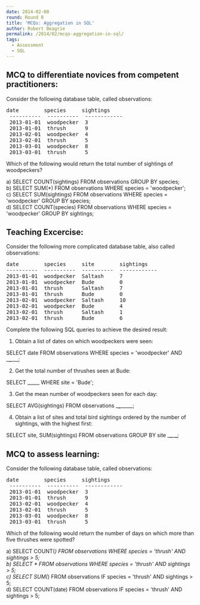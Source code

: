 ```yaml
---
date: 2014-02-08
round: Round 8
title: 'MCQs: Aggregation in SQL'
author: Robert Beagrie
permalink: /2014/02/mcqs-aggregation-in-sql/
tags:
  - Assessment
  - SQL
---
```

## MCQ to differentiate novices from competent practitioners:

Consider the following database table, called observations:

<pre>date        species     sightings
 ----------  ----------  ------------
 2013-01-01  woodpecker  3
 2013-01-01  thrush      9
 2013-02-01  woodpecker  4
 2013-02-01  thrush      5
 2013-03-01  woodpecker  8
 2013-03-01  thrush      5</pre>

Which of the following would return the total number of sightings of woodpeckers?

a) SELECT COUNT(sightings) FROM observations GROUP BY species;  
b) SELECT SUM(*) FROM observations WHERE species = 'woodpecker';  
c) SELECT SUM(sightings) FROM observations WHERE species = 'woodpecker' GROUP BY species;  
d) SELECT COUNT(species) FROM observations WHERE species = 'woodpecker' GROUP BY sightings;

## Teaching Excercise:

Consider the following more complicated database table, also called observations:

<pre>date        species     site        sightings
----------  ----------  ----------  ------------
2013-01-01  woodpecker  Saltash     7           
2013-01-01  woodpecker  Bude        0           
2013-01-01  thrush      Saltash     7           
2013-01-01  thrush      Bude        0           
2013-02-01  woodpecker  Saltash     10          
2013-02-01  woodpecker  Bude        4           
2013-02-01  thrush      Saltash     1           
2013-02-01  thrush      Bude        6</pre>

Complete the following SQL queries to achieve the desired result:

1) Obtain a list of dates on which woodpeckers were seen:

SELECT date FROM observations WHERE species = 'woodpecker' AND \___\___\___;

2) Get the total number of thrushes seen at Bude:

SELECT \_____ WHERE site = 'Bude';

3) Get the mean number of woodpeckers seen for each day:

SELECT AVG(sightings) FROM observations \___\___\_____;

4) Obtain a list of sites and total bird sightings ordered by the number of sightings, with the highest first:

SELECT site, SUM(sightings) FROM observations GROUP BY site \___\___\___\___;

## MCQ to assess learning:

Consider the following database table, called observations:

<pre>date        species     sightings
 ----------  ----------  ------------
 2013-01-01  woodpecker  3
 2013-01-01  thrush      9
 2013-02-01  woodpecker  4
 2013-02-01  thrush      5
 2013-03-01  woodpecker  8
 2013-03-01  thrush      5</pre>

Which of the following would return the number of days on which more than five thrushes were spotted?

a) SELECT COUNT(*) FROM observations WHERE species = 'thrush' AND sightings > 5;  
b) SELECT * FROM observations WHERE species = 'thrush' AND sightings > 5;  
c) SELECT SUM(*) FROM observations IF species = 'thrush' AND sightings > 5;  
d) SELECT COUNT(date) FROM observations IF species = 'thrush' AND sightings > 5;
